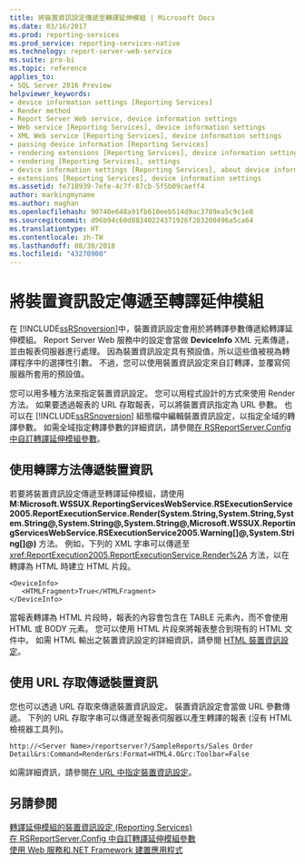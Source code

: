 ```yaml
---
title: 將裝置資訊設定傳遞至轉譯延伸模組 | Microsoft Docs
ms.date: 03/16/2017
ms.prod: reporting-services
ms.prod_service: reporting-services-native
ms.technology: report-server-web-service
ms.suite: pro-bi
ms.topic: reference
applies_to:
- SQL Server 2016 Preview
helpviewer_keywords:
- device information settings [Reporting Services]
- Render method
- Report Server Web service, device information settings
- Web service [Reporting Services], device information settings
- XML Web service [Reporting Services], device information settings
- passing device information [Reporting Services]
- rendering extensions [Reporting Services], device information settings
- rendering [Reporting Services], settings
- device information settings [Reporting Services], about device information settings
- extensions [Reporting Services], device information settings
ms.assetid: fe718939-7efe-4c7f-87cb-5f5b09caeff4
author: markingmyname
ms.author: maghan
ms.openlocfilehash: 90740e648a91fb610eeb514d9ac3789ea5c9c1e8
ms.sourcegitcommit: d96b94c60d88340224371926f283200496a5ca64
ms.translationtype: HT
ms.contentlocale: zh-TW
ms.lasthandoff: 08/30/2018
ms.locfileid: "43270900"
---
```

# <a name="passing-device-information-settings-to-rendering-extensions"></a>將裝置資訊設定傳遞至轉譯延伸模組
  在 [!INCLUDE[ssRSnoversion](../../../includes/ssrsnoversion-md.md)]中，裝置資訊設定會用於將轉譯參數傳遞給轉譯延伸模組。 Report Server Web 服務中的設定會當做 **DeviceInfo** XML 元素傳遞，並由報表伺服器進行處理。 因為裝置資訊設定具有預設值，所以這些值被視為轉譯程序中的選擇性引數。 不過，您可以使用裝置資訊設定來自訂轉譯，並覆寫伺服器所套用的預設值。  
  
 您可以用多種方法來指定裝置資訊設定。 您可以用程式設計的方式來使用 Render 方法。 如果要透過報表的 URL 存取報表，可以將裝置資訊指定為 URL 參數。 也可以在 [!INCLUDE[ssRSnoversion](../../../includes/ssrsnoversion-md.md)] 組態檔中編輯裝置資訊設定，以指定全域的轉譯參數。 如需全域指定轉譯參數的詳細資訊，請參閱[在 RSReportServer.Config 中自訂轉譯延伸模組參數](../../../reporting-services/customize-rendering-extension-parameters-in-rsreportserver-config.md)。  
  
## <a name="passing-device-information-using-the-render-method"></a>使用轉譯方法傳遞裝置資訊  
 若要將裝置資訊設定傳遞至轉譯延伸模組，請使用 **M:Microsoft.WSSUX.ReportingServicesWebService.RSExecutionService2005.ReportExecutionService.Render(System.String,System.String,System.String@,System.String@,System.String@,Microsoft.WSSUX.ReportingServicesWebService.RSExecutionService2005.Warning[]@,System.String[]@)** 方法。 例如，下列的 XML 字串可以傳遞至 <xref:ReportExecution2005.ReportExecutionService.Render%2A> 方法，以在轉譯為 HTML 時建立 HTML 片段。  
  
```  
<DeviceInfo>  
   <HTMLFragment>True</HTMLFragment>  
</DeviceInfo>  
```  
  
 當報表轉譯為 HTML 片段時，報表的內容會包含在 TABLE 元素內，而不會使用 HTML 或 BODY 元素。 您可以使用 HTML 片段來將報表整合到現有的 HTML 文件中。 如需 HTML 輸出之裝置資訊設定的詳細資訊，請參閱 [HTML 裝置資訊設定](../../../reporting-services/html-device-information-settings.md)。  
  
## <a name="passing-device-information-using-url-access"></a>使用 URL 存取傳遞裝置資訊  
 您也可以透過 URL 存取來傳遞裝置資訊設定。 裝置資訊設定會當做 URL 參數傳遞。 下列的 URL 存取字串可以傳遞至報表伺服器以產生轉譯的報表 (沒有 HTML 檢視器工具列)。  
  
```  
http://<Server Name>/reportserver?/SampleReports/Sales Order Detail&rs:Command=Render&rs:Format=HTML4.0&rc:Toolbar=False  
```  
  
 如需詳細資訊，請參閱[在 URL 中指定裝置資訊設定](../../../reporting-services/specify-device-information-settings-in-a-url.md)。  
  
## <a name="see-also"></a>另請參閱  
 [轉譯延伸模組的裝置資訊設定 &#40;Reporting Services&#41;](../../../reporting-services/device-information-settings-for-rendering-extensions-reporting-services.md)   
 [在 RSReportServer.Config 中自訂轉譯延伸模組參數](../../../reporting-services/customize-rendering-extension-parameters-in-rsreportserver-config.md)   
 [使用 Web 服務和.NET Framework 建置應用程式](../../../reporting-services/report-server-web-service/net-framework/building-applications-using-the-web-service-and-the-net-framework.md)  
  
  
